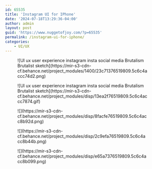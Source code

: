 ```yaml
---
id: 65535
title: 'Instagram UI for IPhone'
date: '2024-07-18T13:29:36-04:00'
author: admin
layout: post
guid: 'https://www.nuggetofjoy.com/?p=65535'
permalink: /instagram-ui-for-iphone/
categories:
    - UI/UX
---
```


<div class="wp-block-image"><figure class="aligncenter">![UI ux user experience instagram insta social media Brutalism Brutalist sketch](https://mir-s3-cdn-cf.behance.net/project_modules/1400/23c71376519809.5c6c4accc74d2.png)</figure></div><div class="wp-block-image"><figure class="aligncenter">![UI ux user experience instagram insta social media Brutalism Brutalist sketch](https://mir-s3-cdn-cf.behance.net/project_modules/disp/13ea2f76519809.5c6c4accc7874.gif)</figure></div><div class="wp-block-image"><figure class="aligncenter">![](https://mir-s3-cdn-cf.behance.net/project_modules/disp/8facfe76519809.5c6c4acc8b92d.png)</figure></div><div class="wp-block-image"><figure class="aligncenter">![](https://mir-s3-cdn-cf.behance.net/project_modules/disp/2c9efa76519809.5c6c4acc8b44b.png)</figure></div><div class="wp-block-image"><figure class="aligncenter">![](https://mir-s3-cdn-cf.behance.net/project_modules/disp/e65a7376519809.5c6c4acc8b099.png)</figure></div>